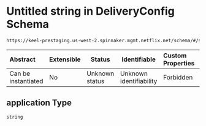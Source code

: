 # Untitled string in DeliveryConfig Schema

```txt
https://keel-prestaging.us-west-2.spinnaker.mgmt.netflix.net/schema/#/$defs/ImageSpec/properties/application
```




| Abstract            | Extensible | Status         | Identifiable            | Custom Properties | Additional Properties | Access Restrictions | Defined In                                                    |
| :------------------ | ---------- | -------------- | ----------------------- | :---------------- | --------------------- | ------------------- | ------------------------------------------------------------- |
| Can be instantiated | No         | Unknown status | Unknown identifiability | Forbidden         | Allowed               | none                | [keel.schema.json\*](keel.schema.json "open original schema") |

## application Type

`string`
